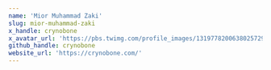```yaml
---
name: 'Mior Muhammad Zaki'
slug: mior-muhammad-zaki
x_handle: crynobone
x_avatar_url: 'https://pbs.twimg.com/profile_images/1319778200638025729/Nhg36st9_200x200.jpg'
github_handle: crynobone
website_url: 'https://crynobone.com/'
---
```

